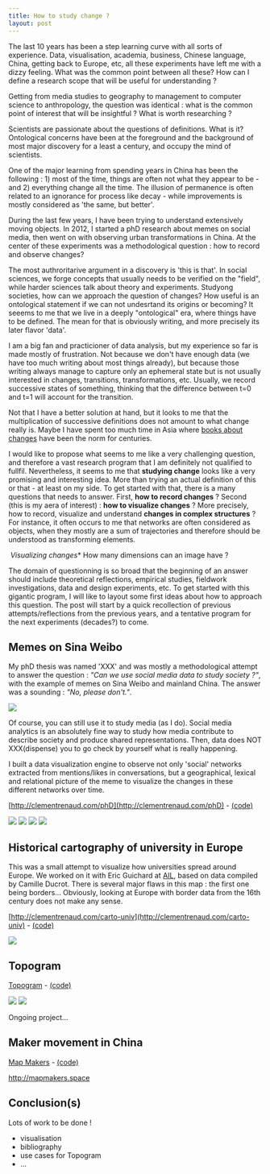 ```yaml
---
title: How to study change ?
layout: post
---
```


The last 10 years has been a step learning curve with all sorts of experience. Data, visualisation, academia, business, Chinese language, China, getting back to Europe, etc, all these experiments have left me with a dizzy feeling. What was the common point between all these? How can I define a research scope that will be useful for understanding ?

Getting from media studies to geography to management to computer science to anthropology, the question was identical : what is the common point of interest that will be insightful ? What is worth researching ?

Scientists are passionate about the questions of definitions. What is it? Ontological concerns have been at the foreground and the background of most major discovery for a least a century, and occupy the mind of scientists.

One of the major learning from spending years in China has been the following : 1) most of the time, things are often not what they appear to be - and 2) everything change all the time. The illusion of permanence is often related to an ignorance for process like decay - while improvements is mostly considered as 'the same, but better'.

During the last few years, I have been trying to understand extensively moving objects. In 2012, I started a phD research about memes on social media, then went on with observing urban transformations in China. At the center of these experiments was a methodological question : how to record and observe changes?

The most authroritarive argument in a discovery is 'this is that'. In social sciences, we forge concepts that usually needs to be verified on the "field", while harder sciences talk about theory and experiments. Studyong societies, how can we approach the question of changes? How useful is an ontological statement if we can not undesrtand its origins or becoming? It seeems to me that we live in a deeply "ontological" era, where things have to be defined. The mean for that is obviously writing, and more precisely its later flavor 'data'.

I am a big fan and practicioner of data analysis, but my experience so far is made mostly of frustration. Not because we don't have enough data (we have too much writing about most things already), but because those writing always manage to capture only an ephemeral state but is not usually interested in changes, transitions, transformations, etc. Usually, we record successive states of something, thinking that the difference between t=0 and t=1 will account for the transition.

Not that I have a better solution at hand, but it looks to me that the multiplication of successive definitions does not amount to what change really is. Maybe I have spent too much time in Asia where [books about changes](??) have been the norm for centuries.

I would like to propose what seems to me like a very challenging question, and therefore a vast research program that I am definitely not qualified to fullfil. Nevertheless, it seems to me that **studying change** looks like a very promising and interesting idea. More than trying an actual definition of this or that - at least on my side. To get started with that, there is a many questions that needs to answer. First, **how to record changes** ? Second (this is my aera of interest) : **how to visualize changes** ? More precisely, how to record, visualize and understand **changes in complex structures** ? For instance, it often occurs to me that networks are often considered as objects, when they mostly are a sum of trajectories and therefore should be understood as transforming elements.


![]()
*Visualizing changes** How many dimensions can an image have ?

The domain of questionning is so broad that the beginning of an answer should include theoretical reflections, empirical studies, fieldwork investigations, data and design experiments, etc. To get started with this gigantic program, I will like to layout some first ideas about how to approach this question. The post will start by a quick recollection of previous attempts/reflections from the previous years, and a tentative program for the next experiments (decades?) to come.


## Memes on Sina Weibo

My phD thesis was named 'XXX' and was mostly a methodological attempt to answer the question : *"Can we use social media data to study society ?"*, with the example of memes on Sina Weibo and mainland China. The answer was a sounding : *"No, please don't."*.

![](/rw/uploads/studying-time/Figure2-memes_cyle.jpg)

Of course, you can still use it to study media (as I do). Social media analytics is an absolutely fine way to study how media contribute to describe society and produce shared representations. Then, data does NOT XXX(dispense) you to go check by yourself what is really happening.

I built a data visualization engine to observe not only 'social' networks extracted from mentions/likes in conversations, but a geographical, lexical and relational picture of the meme to visualize the changes in these different networks over time.

[http://clementrenaud.com/phD](http://clementrenaud.com/phD) - [(code)](http://github.com/clemsos/mitras)

![](/rw/uploads/studying-time/chapitre4-img21.png)
![](/rw/uploads/studying-time/chapitre4-img22.png)
![](/rw/uploads/studying-time/chapitre4-img23.png)
![](/rw/uploads/studying-time/ui-screenshot.png)

## Historical cartography of university in Europe

This was a small attempt to visualize how universities spread around Europe. We worked on it with Eric Guichard at [AIL](http://barthes.enssib.fr/AIL), based on data compiled by Camille Ducrot. There is several major flaws in this map : the first one being borders... Obviously, looking at Europe with border data from the 16th century does not make any sense.

[http://clementrenaud.com/carto-univ](http://clementrenaud.com/carto-univ) - [(code)](http://github.com/clemsos/carto-univ)

![](/rw/uploads/studying-time/screencapture-carto-univ.png)

## Topogram

[Topogram](https://topogram.io) - [(code)](http://github.com/topogram/topogram)

![](/rw/uploads/studying-time/Topogram-Map.png)
![](/rw/uploads/studying-time/Topogram-Network.png)

Ongoing project...


## Maker movement in China

[Map Makers](https://mapmakers.space) - [(code)](http://github.com/clemsos/mapmakers.space)

http://mapmakers.space

## Conclusion(s)

Lots of work to be done !

* visualisation
* bibliography
* use cases for Topogram
* ...
